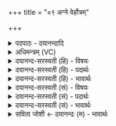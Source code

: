 +++
title = "०९ अग्ने वेर्होत्रम्"

+++
<details><summary>पदपाठः - दयानन्दादि</summary>

अग्नेः॑। वेः। हो॒त्रम्। वेः। दू॒त्य᳖म्। अव॑ताम्। त्वाम्। द्यावा॑पृथि॒वीऽइति॒ द्यावा॑ऽपृथि॒वी। अव॑। त्वम्। द्यावा॑पृथि॒वीऽइति॒ द्यावा॑ऽपृथि॒वी। स्वि॒ष्ट॒कृदिति॑ स्विष्ट॒ऽकृत्। दे॒वेभ्यः॑। इन्द्रः॑। आज्ये॑न। ह॒विषा॑। भू॒त्। स्वाहा॑। सम्। ज्योति॑षा। ज्योतिः॑। ९।
</details>

<details><summary>अधिमन्त्रम् (VC)</summary>

- अग्निर्देवता
- परमेष्ठी प्रजापतिर्ऋषिः
- जगती
- निषादः
</details>

<details><summary>दयानन्द-सरस्वती (हि) - विषयः</summary>

फिर उस यज्ञ से क्या लाभ होता है, सो अगले मन्त्र में प्रकाशित किया है ॥
</details>

<details><summary>दयानन्द-सरस्वती (हि) - पदार्थः</summary>

पदार्थान्वयभाषाः -  हे (अग्ने) परमेश्वर ! जो (द्यावापृथिवी) प्रकाशमय सूर्यलोक और पृथिवी यज्ञ की (अवताम्) रक्षा करते हैं, उनकी (त्वम्) आप (वेः) रक्षा करो तथा जैसे यह भौतिक अग्नि (होत्रम्) यज्ञ और (दूत्यम्) दूत कर्म को प्राप्त होकर (द्यावापृथिवी) प्रकाशमय सूर्य्यलोक और पृथिवी की रक्षा करता है, वैसे हे भगवान् ! (देवेभ्यः) विद्वानों के लिये (स्विष्टकृत्) उनकी इच्छानुकूल अच्छे-अच्छे कार्य्यों के करनेवाले आप हम लोगों की (अव) रक्षा कीजिये। जो यह (आज्येन) यज्ञ के निमित्त अग्नि में छोड़ने योग्य घृत आदि उत्तम-उत्तम पदार्थ (हविषा) संस्कृत अर्थात् अच्छी प्रकार शुद्ध किये हुए होम के योग्य कस्तूरी केसर आदि पदार्थ वा (ज्योतिषा) प्रकाशयुक्त लोकों के साथ (ज्योतिः) प्रकाशमय किरणों से (स्विष्टकृत्) अच्छे-अच्छे वाञ्छित कार्य्य सिद्ध करानेवाला (इन्द्रः) सूर्य्यलोक भी (द्यावापृथिवी) हमारे न्याय वा पृथिवी के राज्य की रक्षा करनेवाला (अभूत्) होता है, वैसे आप (ज्योतिः) विज्ञानरूप ज्योति के दान से हम लोगों की (अव) रक्षा कीजिये, इस कर्म को (स्वाहा) वेदवाणी कहती है ॥९॥
</details>

<details><summary>दयानन्द-सरस्वती (हि) - भावार्थः</summary>

भावार्थभाषाः -  ईश्वर ने मनुष्यों के लिये वेदों में उपदेश किया है कि जो-जो अग्नि, पृथिवी, सूर्य्य और वायु आदि पदार्थों के निमित्तों को जान के होम और दूतसम्बन्धी कर्म का अनुष्ठान करना योग्य है, सो-सो उनके लिये वाञ्छित सुख के देनेवाले होते हैं। अष्टम मन्त्र से कहे हुए यह साधन का फल नवमें मन्त्र से प्रकाशित किया है ॥९॥
</details>

<details><summary>दयानन्द-सरस्वती (सं) - विषयः</summary>

पुनस्तेन किं भवतीत्युपदिश्यते ॥
</details>

<details><summary>दयानन्द-सरस्वती (सं) - पदार्थः</summary>

पदार्थान्वयभाषाः -  हे परमेश्वर ! ये द्यावापृथिवी यज्ञमवतां रक्षतस्ते त्वं वेः रक्ष। यथायमग्निर्होत्रं दूत्यं च कर्म प्राप्तो द्यावापृथिवी रक्षति, तथा हे भगवन् ! देवेभ्यः स्विष्टकृत् त्वमस्मान् वेः सदा पालय। यथायमाज्येन हविषा ज्योतिषा सह ज्योतिः स्विष्टकृदिन्द्रो द्यावापृथिव्यो रक्षको भूद्भवति, तथा त्वं विज्ञानज्योतिःप्रदानेनास्मान् समवेति स्वाहा ॥९॥
</details>

<details><summary>दयानन्द-सरस्वती (सं) - भावार्थः</summary>

भावार्थभाषाः -  ईश्वरो मनुष्येभ्यो वेदेषूपदिष्टवानस्ति। मनुष्यैर्यद्यदग्निपृथिवीसूर्य्यवाय्वादिभ्यः पदार्थेभ्यो होत्रं दूत्यं च कर्मनिमित्तं विदित्वाऽनुष्ठीयते तत्तदिष्टकारि भवति। अष्टममन्त्रेण यज्ञसाधनं यदुक्तं तत्फलं नवमेन प्रकाशितमिति ॥९॥
</details>

<details><summary>सविता जोशी ← दयानन्दः (म) - भावार्थः</summary>

भावार्थभाषाः -  ईश्वराने वेदाद्वारे माणसांना उपदेश केलेला आहे की, जो अग्नी, पृथ्वी, सूर्य व वायू इत्यादी पदार्थांचे निमित्त आहे त्या अग्नीद्वारे होम केला पाहिजे. तो दूताचे कर्मही करण्यायोग्य आहे व सर्व माणसांना मनोवांछित सुख देणारा आहे. आठव्या मंत्रात सांगितलेल्या साधनेचे फळ नवव्या मंत्रात स्पष्ट केलेले आहे.
</details>
